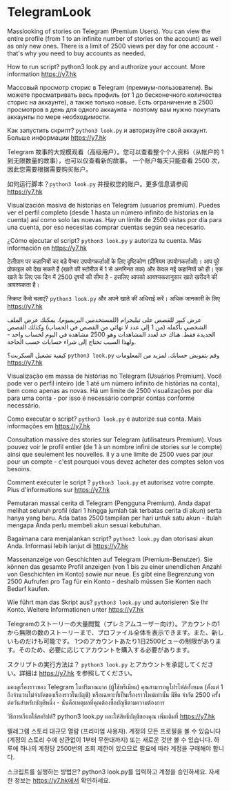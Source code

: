 # TelegramLook

Masslooking of stories on Telegram (Premium Users). You can view the entire profile (from 1 to an infinite number of stories on the account) as well as only new ones.
There is a limit of 2500 views per day for one account - that's why you need to buy accounts as needed.

How to run script? python3 look.py and authorize your account. More information https://y7.hk


Массовый просмотр сторис в Telegram (премиум-пользователи). Вы можете просматривать весь профиль (от 1 до бесконечного количества сторис на аккаунте), а также только новые.
Есть ограничение в 2500 просмотров в день для одного аккаунта - поэтому вам нужно покупать аккаунты по мере необходимости.

Как запустить скрипт? `python3 look.py` и авторизуйте свой аккаунт. Больше информации https://y7.hk


Telegram 故事的大规模观看（高级用户）。您可以查看整个个人资料（从帐户的 1 到无限数量的故事），也可以仅查看新的故事。
一个账户每天只能查看 2500 次，因此您需要根据需要购买账户。

如何运行脚本？`python3 look.py` 并授权您的账户。更多信息请参阅 https://y7.hk


Visualización masiva de historias en Telegram (usuarios premium). Puedes ver el perfil completo (desde 1 hasta un número infinito de historias en la cuenta) así como solo las nuevas.
Hay un límite de 2500 vistas por día para una cuenta, por eso necesitas comprar cuentas según sea necesario.

¿Cómo ejecutar el script? `python3 look.py` y autoriza tu cuenta. Más información en https://y7.hk


टेलीग्राम पर कहानियों का बड़े पैम्बर उपयोगकर्ताओं के लिए दृष्टिकोण (प्रीमियम उपयोगकर्ताओं)। आप पूरे प्रोफाइल को देख सकते हैं (खाते की स्टोरीज़ में 1 से अनगिनत तक) और केवल नई कहानियों को ही।
एक खाते के लिए एक दिन में 2500 दृश्यों की सीमा है - इसलिए आपको आवश्यकतानुसार खाते खरीदने की आवश्यकता है।

स्क्रिप्ट कैसे चलाएं? `python3 look.py` और अपने खाते की अधिराई करें। अधिक जानकारी के लिए https://y7.hk


عرض كبير للقصص على تيليجرام (للمستخدمين البريميوم). يمكنك عرض الملف الشخصي بأكمله (من 1 إلى عدد لا نهائي من القصص في الحساب) وكذلك القصص الجديدة فقط.
هناك حد لعدد المشاهدات وهو 2500 مشاهدة في اليوم لحساب واحد - ولهذا السبب تحتاج إلى شراء حسابات حسب الحاجة.

كيفية تشغيل السكربت؟ `python3 look.py` وقم بتفويض حسابك. لمزيد من المعلومات https://y7.hk


Visualização em massa de histórias no Telegram (Usuários Premium). Você pode ver o perfil inteiro (de 1 até um número infinito de histórias na conta), bem como apenas as novas.
Há um limite de 2500 visualizações por dia para uma conta - por isso é necessário comprar contas conforme necessário.

Como executar o script? `python3 look.py` e autorize sua conta. Mais informações em https://y7.hk


Consultation massive des stories sur Telegram (utilisateurs Premium). Vous pouvez voir le profil entier (de 1 à un nombre infini de stories sur le compte) ainsi que seulement les nouvelles.
Il y a une limite de 2500 vues par jour pour un compte - c'est pourquoi vous devez acheter des comptes selon vos besoins.

Comment exécuter le script ? `python3 look.py` et autorisez votre compte. Plus d'informations sur https://y7.hk


Pemutaran massal cerita di Telegram (Pengguna Premium). Anda dapat melihat seluruh profil (dari 1 hingga jumlah tak terbatas cerita di akun) serta hanya yang baru.
Ada batas 2500 tampilan per hari untuk satu akun - itulah mengapa Anda perlu membeli akun sesuai kebutuhan.

Bagaimana cara menjalankan script? `python3 look.py` dan otorisasi akun Anda. Informasi lebih lanjut di https://y7.hk


Massenanzeige von Geschichten auf Telegram (Premium-Benutzer). Sie können das gesamte Profil anzeigen (von 1 bis zu einer unendlichen Anzahl von Geschichten im Konto) sowie nur neue.
Es gibt eine Begrenzung von 2500 Aufrufen pro Tag für ein Konto - deshalb müssen Sie Konten nach Bedarf kaufen.

Wie führt man das Skript aus? `python3 look.py` und autorisieren Sie Ihr Konto. Weitere Informationen unter https://y7.hk


Telegramのストーリーの大量閲覧（プレミアムユーザー向け）。アカウントの1から無限の数のストーリーまで、プロファイル全体を表示できます。また、新しいものだけも可能です。
1つのアカウントあたり1日2500ビューの制限があります。そのため、必要に応じてアカウントを購入する必要があります。

スクリプトの実行方法は？ `python3 look.py` とアカウントを承認してください。詳細は https://y7.hk を参照してください。


มองดูเรื่องราวของ Telegram ในปริมาณมาก (ผู้ใช้พรีเมียม) คุณสามารถดูโปรไฟล์ทั้งหมด (ตั้งแต่ 1 ถึงจำนวนไม่จำกัดของเรื่องราวในบัญชี) หรือเฉพาะที่เป็นเรื่องราวใหม่เท่านั้น
มีขีด จำกัด 2500 ครั้งต่อวันสำหรับบัญชีหนึ่ง - นั่นคือเหตุผลที่คุณต้องซื้อบัญชีตามความต้องการ

วิธีการเรียกใช้สคริปต์? python3 look.py และให้สิทธิ์บัญชีของคุณ เพิ่มเติมที่ https://y7.hk


텔레그램 스토리 대규모 열람 (프리미엄 사용자). 계정의 모든 프로필을 볼 수 있습니다 (계정의 스토리 수에 상관없이 1부터 무한대까지) 또는 새로운 것만 볼 수 있습니다.
하루에 하나의 계정당 2500번의 조회 제한이 있으므로 필요에 따라 계정을 구매해야 합니다.

스크립트를 실행하는 방법은? python3 look.py를 입력하고 계정을 승인하세요. 자세한 정보는 https://y7.hk에서 확인하세요.



